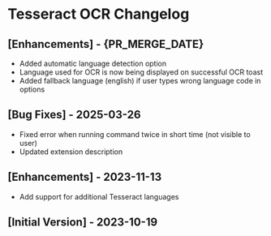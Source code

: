 # Tesseract OCR Changelog

## [Enhancements] - {PR_MERGE_DATE}

- Added automatic language detection option 
- Language used for OCR is now being displayed on successful OCR toast
- Added fallback language (english) if user types wrong language code in options

## [Bug Fixes] - 2025-03-26

- Fixed error when running command twice in short time (not visible to user)
- Updated extension description

## [Enhancements] - 2023-11-13

- Add support for additional Tesseract languages

## [Initial Version] - 2023-10-19
